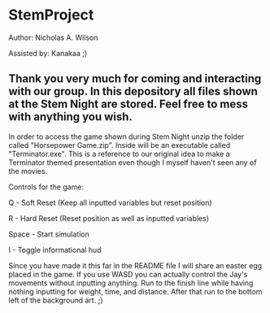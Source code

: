 # StemProject
Author: Nicholas A. Wilson

Assisted by: Kanakaa ;)

Thank you very much for coming and interacting with our group. In this depository all files shown at the Stem Night are stored. Feel free to mess with anything you wish.
----

In order to access the game shown during Stem Night unzip the folder called "Horsepower Game.zip". Inside will be an executable called "Terminator.exe". This is a reference to our original idea to make a Terminator themed presentation even though I myself haven't seen any of the movies.


Controls for the game:

Q - Soft Reset (Keep all inputted variables but reset position)

R - Hard Reset (Reset position as well as inputted variables)

Space - Start simulation

I - Toggle informational hud


Since you have made it this far in the README file I will share an easter egg placed in the game. If you use WASD you can actually control the Jay's movements without inputting anything. Run to the finish line while having nothing inputting for weight, time, and distance. After that run to the bottom left of the background art. ;)
